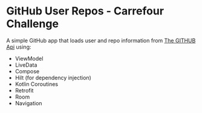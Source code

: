 # GitHub User Repos - Carrefour Challenge

A simple GitHub app that loads user and repo information from [The GITHUB Api](https://api.github.com/) using:  
 * ViewModel
 * LiveData
 * Compose
 * Hilt (for dependency injection)
 * Kotlin Coroutines
 * Retrofit
 * Room
 * Navigation
